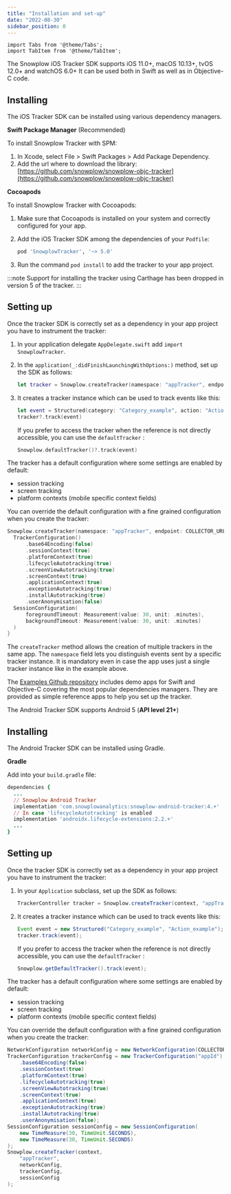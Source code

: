 ```yaml
---
title: "Installation and set-up"
date: "2022-08-30"
sidebar_position: 0
---
```


```mdx-code-block
import Tabs from '@theme/Tabs';
import TabItem from '@theme/TabItem';
```

<Tabs groupId="platform" queryString>
  <TabItem value="ios" label="iOS" default>

The Snowplow iOS Tracker SDK supports iOS 11.0+, macOS 10.13+, tvOS 12.0+ and watchOS 6.0+
It can be used both in Swift as well as in Objective-C code.

## Installing

The iOS Tracker SDK can be installed using various dependency managers.

**Swift Package Manager** (Recommended)

To install Snowplow Tracker with SPM:

1. In Xcode, select File > Swift Packages > Add Package Dependency.
2. Add the url where to download the library: [https://github.com/snowplow/snowplow-objc-tracker](https://github.com/snowplow/snowplow-objc-tracker)

**Cocoapods**

To install Snowplow Tracker with Cocoapods:

1. Make sure that Cocoapods is installed on your system and correctly configured for your app.

2. Add the iOS Tracker SDK among the dependencies of your `Podfile`:
   
   ```ruby
   pod 'SnowplowTracker', '~> 5.0'
   ```

3. Run the command `pod install` to add the tracker to your app project.

:::note
Support for installing the tracker using Carthage has been dropped in version 5 of the tracker.
:::

## Setting up

Once the tracker SDK is correctly set as a dependency in your app project you have to instrument the tracker:

1. In your application delegate `AppDelegate.swift` add `import SnowplowTracker`.

2. In the `application(_:didFinishLaunchingWithOptions:)` method, set up the SDK as follows:
   
   ```swift
   let tracker = Snowplow.createTracker(namespace: "appTracker", endpoint: COLLECTOR_URL)
   ```

3. It creates a tracker instance which can be used to track events like this:
   
   ```swift
   let event = Structured(category: "Category_example", action: "Action_example")
   tracker?.track(event)
   ```
   
   If you prefer to access the tracker when the reference is not directly accessible, you can use the `defaultTracker` :
   
   ```swift
   Snowplow.defaultTracker()?.track(event)
   ```

The tracker has a default configuration where some settings are enabled by default:

- session tracking
- screen tracking
- platform contexts (mobile specific context fields)

You can override the default configuration with a fine grained configuration when you create the tracker:

```swift
Snowplow.createTracker(namespace: "appTracker", endpoint: COLLECTOR_URL) {
  TrackerConfiguration()
      .base64Encoding(false)
      .sessionContext(true)
      .platformContext(true)
      .lifecycleAutotracking(true)
      .screenViewAutotracking(true)
      .screenContext(true)
      .applicationContext(true)
      .exceptionAutotracking(true)
      .installAutotracking(true)
      .userAnonymisation(false)
  SessionConfiguration(
      foregroundTimeout: Measurement(value: 30, unit: .minutes),
      backgroundTimeout: Measurement(value: 30, unit: .minutes)
  )
}
```

The `createTracker` method allows the creation of multiple trackers in the same app. The `namespace` field lets you distinguish events sent by a specific tracker instance. It is mandatory even in case the app uses just a single tracker instance like in the example above.

The [Examples Github repository](https://github.com/snowplow-incubator/snowplow-objc-tracker-examples) includes demo apps for Swift and Objective-C covering the most popular dependencies managers. They are provided as simple reference apps to help you set up the tracker.

  </TabItem>
  <TabItem value="android" label="Android">

The Android Tracker SDK supports Android 5 (**API level 21+**)

## Installing

The Android Tracker SDK can be installed using Gradle.

**Gradle**

Add into your `build.gradle` file:

```ruby
dependencies {
  ...
  // Snowplow Android Tracker
  implementation 'com.snowplowanalytics:snowplow-android-tracker:4.+'
  // In case 'lifecycleAutotracking' is enabled
  implementation 'androidx.lifecycle-extensions:2.2.+'
  ...
}
```

## Setting up

Once the tracker SDK is correctly set as a dependency in your app project you have to instrument the tracker:

1. In your `Application` subclass, set up the SDK as follows:
   
   ```java
   TrackerController tracker = Snowplow.createTracker(context, "appTracker", COLLECTOR_URL, HttpMethod.POST);
   ```

2. It creates a tracker instance which can be used to track events like this:
   
   ```java
   Event event = new Structured("Category_example", "Action_example");
   tracker.track(event);
   ```
   
   If you prefer to access the tracker when the reference is not directly accessible, you can use the `defaultTracker` :
   
   ```java
   Snowplow.getDefaultTracker().track(event);
   ```

The tracker has a default configuration where some settings are enabled by default:

- session tracking
- screen tracking
- platform contexts (mobile specific context fields)

You can override the default configuration with a fine grained configuration when you create the tracker:

```java
NetworkConfiguration networkConfig = new NetworkConfiguration(COLLECTOR_URL, HttpMethod.POST);
TrackerConfiguration trackerConfig = new TrackerConfiguration("appId")
    .base64Encoding(false)
    .sessionContext(true)
    .platformContext(true)
    .lifecycleAutotracking(true)
    .screenViewAutotracking(true)
    .screenContext(true)
    .applicationContext(true)
    .exceptionAutotracking(true)
    .installAutotracking(true)
    .userAnonymisation(false);
SessionConfiguration sessionConfig = new SessionConfiguration(
    new TimeMeasure(30, TimeUnit.SECONDS),
    new TimeMeasure(30, TimeUnit.SECONDS)
);
Snowplow.createTracker(context,
    "appTracker",
    networkConfig,
    trackerConfig,
    sessionConfig
);
```

  </TabItem>
</Tabs>
